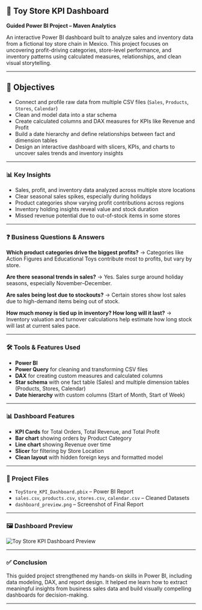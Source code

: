 
## 🧸 Toy Store KPI Dashboard

**Guided Power BI Project – Maven Analytics**

An interactive Power BI dashboard built to analyze sales and inventory data from a fictional toy store chain in Mexico. This project focuses on uncovering profit-driving categories, store-level performance, and inventory patterns using calculated measures, relationships, and clean visual storytelling.

---

## 🧭 Objectives
- Connect and profile raw data from multiple CSV files (`Sales`, `Products`, `Stores`, `Calendar`)
- Clean and model data into a star schema
- Create calculated columns and DAX measures for KPIs like Revenue and Profit
- Build a date hierarchy and define relationships between fact and dimension tables
- Design an interactive dashboard with slicers, KPIs, and charts to uncover sales trends and inventory insights

---

### 📊 Key Insights

* Sales, profit, and inventory data analyzed across multiple store locations
* Clear seasonal sales spikes, especially during holidays
* Product categories show varying profit contributions across regions
* Inventory holding insights reveal value and stock duration
* Missed revenue potential due to out-of-stock items in some stores

---

### ❓ Business Questions & Answers

**Which product categories drive the biggest profits?**
→ Categories like Action Figures and Educational Toys contribute most to profits, but vary by store.

**Are there seasonal trends in sales?**
→ Yes. Sales surge around holiday seasons, especially November–December.

**Are sales being lost due to stockouts?**
→ Certain stores show lost sales due to high-demand items being out of stock.

**How much money is tied up in inventory? How long will it last?**
→ Inventory valuation and turnover calculations help estimate how long stock will last at current sales pace.

---

### 🛠 Tools & Features Used

* **Power BI**
* **Power Query** for cleaning and transforming CSV files
* **DAX** for creating custom measures and calculated columns
* **Star schema** with one fact table (Sales) and multiple dimension tables (Products, Stores, Calendar)
* **Date hierarchy** with custom columns (Start of Month, Start of Week)

---

### 📊 Dashboard Features

* **KPI Cards** for Total Orders, Total Revenue, and Total Profit
* **Bar chart** showing orders by Product Category
* **Line chart** showing Revenue over time
* **Slicer** for filtering by Store Location
* **Clean layout** with hidden foreign keys and formatted model

---

### 📁 Project Files

* `ToyStore_KPI_Dashboard.pbix` – Power BI Report
* `sales.csv`, `products.csv`, `stores.csv`, `calendar.csv` – Cleaned Datasets
* `dashboard_preview.png` – Screenshot of Final Report
---

### 🖼️ Dashboard Preview
![Toy Store KPI Dashboard Preview](./Dashboard_Screenshot.png)

---

### ✅ Conclusion

This guided project strengthened my hands-on skills in Power BI, including data modeling, DAX, and report design. It helped me learn how to extract meaningful insights from business sales data and build visually compelling dashboards for decision-making.

---
